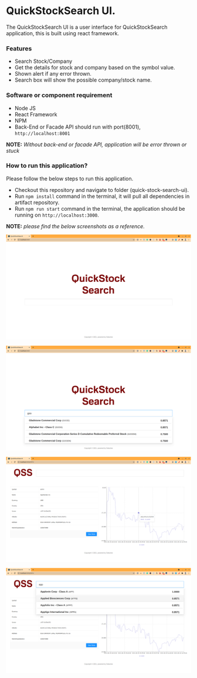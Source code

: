 # QuickStockSearch UI.

The QuickStockSearch UI is a user interface for QuickStockSearch application, this is built using react framework.

### Features

* Search Stock/Company
* Get the details for stock and company based on the symbol value.
* Shown alert if any error thrown.
* Search box will show the possible company/stock name.

### Software or component requirement

* Node JS
* React Framework
* NPM
* Back-End or Facade API should run with port(8001), `http://localhost:8001`

**NOTE:** *Without back-end or facade API, application will be error thrown or stuck*

### How to run this application?

Please follow the below steps to run this application.

* Checkout this repository and navigate to folder (quick-stock-search-ui).
* Run `npm install` command in the terminal, it will pull all dependencies in artifact repository.
* Run `npm run start` command in the terminal, the application should be running on `http://localhost:3000`.

**NOTE:** *please find the below screenshots as a reference.*

![Home Page](/screen_shots/home_page.png)

![Search results in Home Page](/screen_shots/search_stock_page.png)

![Detail Page](/screen_shots/detail_page.png)

![Search results in Detail Page](/screen_shots/detail_page_search_results.png)

